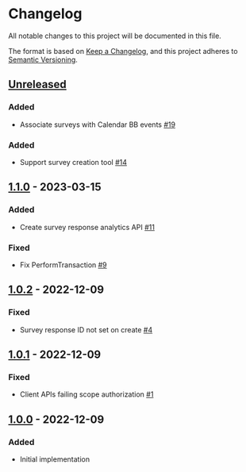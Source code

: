 # Changelog
All notable changes to this project will be documented in this file.

The format is based on [Keep a Changelog](https://keepachangelog.com/en/1.0.0/),
and this project adheres to [Semantic Versioning](https://semver.org/spec/v2.0.0.html).

## [Unreleased]

### Added
- Associate surveys with Calendar BB events [#19](https://github.com/rokwire/surveys-building-block/issues/19)

### Added
- Support survey creation tool [#14](https://github.com/rokwire/surveys-building-block/issues/14)
## [1.1.0] - 2023-03-15
### Added
- Create survey response analytics API [#11](https://github.com/rokwire/surveys-building-block/issues/11)
### Fixed
- Fix PerformTransaction [#9](https://github.com/rokwire/surveys-building-block/issues/9)

## [1.0.2] - 2022-12-09
### Fixed
- Survey response ID not set on create [#4](https://github.com/rokwire/surveys-building-block/issues/4)

## [1.0.1] - 2022-12-09
### Fixed
- Client APIs failing scope authorization [#1](https://github.com/rokwire/surveys-building-block/issues/1)

## [1.0.0] - 2022-12-09
### Added
- Initial implementation

[Unreleased]: https://github.com/rokwire/core-building-block/compare/v1.1.0...HEAD
[1.1.0]: https://github.com/rokwire/core-building-block/compare/v1.0.2...v1.1.0
[1.0.2]: https://github.com/rokwire/core-building-block/compare/v1.0.1...v1.0.2
[1.0.1]: https://github.com/rokwire/core-building-block/compare/v1.0.0...v1.0.1
[1.0.0]: https://github.com/rokwire/core-auth-library-go/tree/v1.0.0


